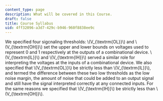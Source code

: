 ```yaml
---
content_type: page
description: What will be covered in this Course.
draft: false
title: Course Syllabus
uid: 4ff32096-a3d7-429c-b946-960f8838ee9c
---
```

We specified four sigcnaling thresholds: \\(V_{\textrm{OL}}\\) and \\(V_{\textrm{OH}}\\) set the upper and lower bounds on voltages used to represent 0 and 1 respectively at the outputs of a combinational device. \\(V_{\textrm{IL}}\\) and \\(V_{\textrm{IH}}\\) served a similar role for interpreting the voltages at the inputs of a combinational device. We also specified that \\(V_{\textrm{OL}}\\) be strictly less than \\(V_{\textrm{IL}}\\), and termed the difference between these two low thresholds as the low noise margin, the amount of noise that could be added to an output signal and still have the signal interpreted correctly at any connected inputs. For the same reasons we specified that \\(V_{\textrm{IH}}\\) be strictly less than \\(V_{\textrm{OH}}\\).